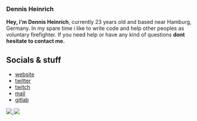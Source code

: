 ### Dennis Heinrich
**Hey, i'm Dennis Heinrich**, currently 23 years old and based near Hamburg, Germany. In my spare time i like to write code and help other peoples as voluntary firefighter. If you need help or have any kind of questions **dont hesitate to contact me.**

## Socials & stuff
* [website](https://go.cloudmaker97.de/start)
* [twitter](https://go.cloudmaker97.de/twitter)
* [twitch](https://go.cloudmaker97.de/twitch)
* [mail](https://go.cloudmaker97.de/posteo)
* [gitlab](https://go.cloudmaker97.de/gitlab)

<p class="center">
  <a href="https://cloudmaker97.de">
      <img src="https://img.shields.io/website?down_message=Offline&style=for-the-badge&up_message=Online&url=https%3A%2F%2Fcloudmaker97.de">
  </a>


  <a href="https://www.twitch.tv/cloudmaker97">
      <img src="https://img.shields.io/twitch/status/cloudmaker97?style=for-the-badge">
  </a>
</p>
